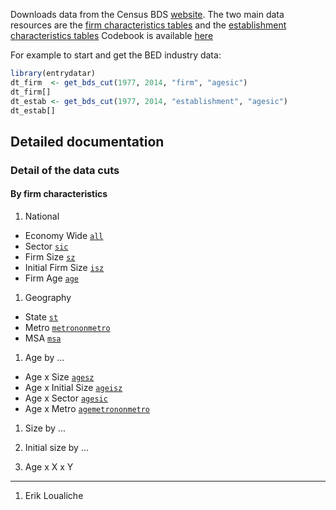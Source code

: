 Downloads data from the Census BDS [website](https://www.census.gov/ces/dataproducts/bds/). The two main data resources are the [firm characteristics tables](https://www.census.gov/ces/dataproducts/bds/data_firm.html) and the [establishment characteristics tables](https://www.census.gov/ces/dataproducts/bds/data_estab.html) Codebook is available [here](https://www.census.gov/ces/pdf/BDS_2014_Codebook.pdf)

For example to start and get the BED industry data:

``` r
library(entrydatar)
dt_firm  <- get_bds_cut(1977, 2014, "firm", "agesic")
dt_firm[]
dt_estab <- get_bds_cut(1977, 2014, "establishment", "agesic")
dt_estab[]
```

Detailed documentation
----------------------

### Detail of the data cuts

#### By firm characteristics

1.  National

-   Economy Wide [`all`](http://www2.census.gov/ces/bds/firm/bds_f_all_release.csv)
-   Sector [`sic`](http://www2.census.gov/ces/bds/firm/bds_f_sic_release.csv)
-   Firm Size [`sz`](http://www2.census.gov/ces/bds/firm/bds_f_sz_release.csv)
-   Initial Firm Size [`isz`](http://www2.census.gov/ces/bds/firm/bds_f_isz_release.csv)
-   Firm Age [`age`](http://www2.census.gov/ces/bds/firm/bds_f_age_release.csv)

1.  Geography

-   State [`st`](http://www2.census.gov/ces/bds/firm/bds_f_st_release.csv)
-   Metro [`metrononmetro`](http://www2.census.gov/ces/bds/firm/bds_f_metrononmetro_release.csv)
-   MSA [`msa`](http://www2.census.gov/ces/bds/firm/bds_f_msa_release.csv)

1.  Age by ...

-   Age x Size [`agesz`](http://www2.census.gov/ces/bds/firm/bds_f_agesz_release.csv)
-   Age x Initial Size [`ageisz`](http://www2.census.gov/ces/bds/firm/bds_f_ageisz_release.csv)
-   Age x Sector [`agesic`](http://www2.census.gov/ces/bds/firm/bds_f_agesic_release.csv)
-   Age x Metro [`agemetrononmetro`](http://www2.census.gov/ces/bds/firm/bds_f_agemetrononmetro_release.csv)

1.  Size by ...

2.  Initial size by ...

3.  Age x X x Y

------------------------------------------------------------------------

1.  Erik Loualiche
